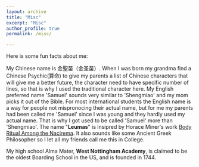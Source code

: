 ```yaml
---
layout: archive
title: "Misc"
excerpt: "Misc"
author_profile: true
permalink: /misc/

---
```

Here is some fun facts about me:

My Chinese name is 金聖苗（金圣苗）. When I was born my grandma find a Chinese Psychic(算命) to give my parents a list of Chinese characters that will give me a better future, the character need to have specific number of lines, so that is why I used the traditional character here. My English preferred name 'Samuel' sounds very similar to 'Shengmiao' and my mom picks it out of the Bible. For most international students the English name is a way for people not mispronocing their actual name, but for me my parents had been called me 'Samuel' since I was young and they hardly used my actual name. That is why I got used to be called 'Samuel' more than 'Shengmiao'. The name "$\textbf{Leumas}$" is insipred by Horace Miner's work [Body Ritual Among the Nacirema](https://www.sfu.ca/~palys/Miner-1956-BodyRitualAmongTheNacirema.pdf). It also sounds like some Ancient Greek Philosopher so I let all my friends call me this in College.

My high school Alma Mater, $\textbf{West Nottingham Academy}$, is claimed to be the oldest Boarding School in the US, and is founded in 1744.